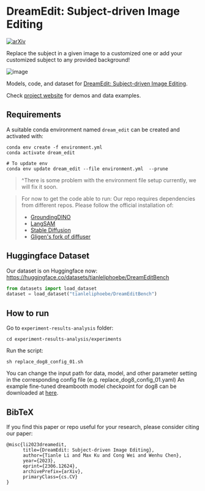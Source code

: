 # DreamEdit: Subject-driven Image Editing
[![arXiv](https://img.shields.io/badge/arXiv-2306.12624-b31b1b.svg)](https://arxiv.org/abs/2306.12624)

Replace the subject in a given image to a customized one or add your customized subject to any provided background!

![image](https://github.com/DreamEditBenchTeam/DreamEdit/assets/34955859/b66e3809-967d-46d5-a3ba-87879550106b)

Models, code, and dataset for [DreamEdit: Subject-driven Image Editing](https://arxiv.org/abs/2306.12624).

Check [project website](https://dreameditbenchteam.github.io/) for demos and data examples.


## Requirements
A suitable conda environment named `dream_edit` can be created and activated with:

```shell
conda env create -f environment.yml
conda activate dream_edit

# To update env
conda env update dream_edit --file environment.yml  --prune
```
> ^There is some problem with the environment file setup currently, we will fix it soon.

> For now to get the code able to run:
> Our repo requires dependencies from different repos. Please follow the official installation of:
> * [GroundingDINO](https://github.com/IDEA-Research/GroundingDINO)
> * [LangSAM](https://github.com/luca-medeiros/lang-segment-anything/tree/main)
> * [Stable Diffusion](https://github.com/CompVis/stable-diffusion)
> * [Gligen's fork of diffuser](https://github.com/gligen/diffusers)



## Huggingface Dataset
Our dataset is on Huggingface now: https://huggingface.co/datasets/tianleliphoebe/DreamEditBench
```python
from datasets import load_dataset
dataset = load_dataset("tianleliphoebe/DreamEditBench")
```

## How to run
Go to `experiment-results-analysis` folder:
```
cd experiment-results-analysis/experiments
```

Run the script:
```
sh replace_dog8_config_01.sh
```
You can change the input path for data, model, and other parameter setting in the corresponding config file (e.g. replace_dog8_config_01.yaml)
An example fine-tuned dreambooth model checkpoint for dog8 can be downloaded at [here](https://drive.google.com/file/d/1aSyA6CsCchYC1l9DxJiy0CrJsht0K0sj/view?usp=sharing).



## BibTeX

If you find this paper or repo useful for your research, please consider citing our paper:
```
@misc{li2023dreamedit,
      title={DreamEdit: Subject-driven Image Editing}, 
      author={Tianle Li and Max Ku and Cong Wei and Wenhu Chen},
      year={2023},
      eprint={2306.12624},
      archivePrefix={arXiv},
      primaryClass={cs.CV}
}
```
